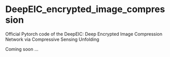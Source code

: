 # DeepEIC_encrypted_image_compression
Official Pytorch code of the DeepEIC: Deep Encrypted Image Compression Network via Compressive Sensing Unfolding

Coming soon ...
